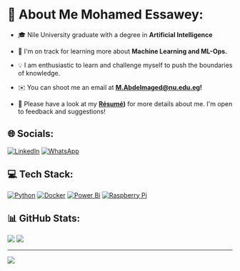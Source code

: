 # 💫 About Me Mohamed Essawey:

- 🎓 Nile University graduate with a degree in **Artificial Intelligence**

- 🌱 I'm on track for learning more about **Machine Learning and ML-Ops.**

- 💡  I am enthusiastic to learn and challenge myself to push the boundaries of knowledge.
  
- ✉️  You can shoot me an email at **M.Abdelmaged@nu.edu.eg!**

- 📄  Please have a look at my **[Résumé](https://nileuniversity-my.sharepoint.com/:b:/g/personal/m_abdelmaged_nu_edu_eg/ESZm8rRgQadKiRCD6g-yTMkB4D8nRqKrJ-UZN_D7bFC81g?e=36CWmX))** for more details about me. I'm open to feedback and suggestions!



## 🌐 Socials:
[![LinkedIn](https://img.shields.io/badge/LinkedIn-%230077B5.svg?logo=linkedin&logoColor=white)](https://linkedin.com/in/essawey) 
[![WhatsApp](https://img.shields.io/badge/WhatsApp-%2325D366.svg?logo=whatsapp&logoColor=white)](https://wa.me/201207064854) 

## 💻 Tech Stack:
[![Python](https://img.shields.io/badge/python-3670A0?style=for-the-badge&logo=python&logoColor=ffdd54)](https://www.python.org/)
[![Docker](https://img.shields.io/badge/docker-%230db7ed.svg?style=for-the-badge&logo=docker&logoColor=white)](https://hub.docker.com/u/mohamedessawey)
[![Power Bi](https://img.shields.io/badge/power_bi-F2C811?style=for-the-badge&logo=powerbi&logoColor=black)](https://powerbi.microsoft.com/)
[![Raspberry Pi](https://img.shields.io/badge/-RaspberryPi-C51A4A?style=for-the-badge&logo=Raspberry-Pi)](https://www.raspberrypi.org/)
## 📊 GitHub Stats:
![](https://github-readme-streak-stats.herokuapp.com/?user=essawey&theme=algolia&hide_border=true)
![](https://github-readme-stats.vercel.app/api/top-langs/?username=essawey&theme=algolia&hide_border=true&include_all_commits=true&count_private=false&layout=compact)


---
[![](https://visitcount.itsvg.in/api?id=essawey&icon=0&color=0)](https://visitcount.itsvg.in)
